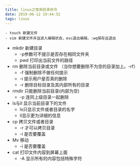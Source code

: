 ```yaml
---
title: linux之常用目录命令
date: 2019-06-12 19:44:52
tags: linux
---
```


	- touch 新建文件
	- vim 新建文件并且进入编辑状态，esc退出编辑，:wq保存且退出
 - mkdir 新建目录  
   	- -p参数可不提示是否存在相同文件夹
	- pwd 打印出当前文件的路径
 - rm 删除当前目录或文件 （当你想要删除不为空的目录加上。-rf）
   	- -f 强制删除不做任何提示
   	- -i 提示用户是否真的删除
   	- -r 删除目标目录及其内部所有的目录
 - rmdir 只能删除当前目录(内部为空)
    - -p 连同上级目录一起删除
- ls与ll 显示当前目录下的文件
  - ls只显示文件或者目录的名字
  - ll显示更为详细的信息
- cp 拷贝文件或者目录
  - -r 才可以拷贝目录
  - -i 是否要覆盖
- Mv 移动
  -  -i 是否要覆盖
- cat 打印文件内容到屏幕上面
  -  -A 显示所有的内容包括特殊字符

